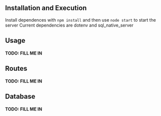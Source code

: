 ## Installation and Execution
Install dependences with `npm install` and then use `node start` to start the server
Current dependencies are dotenv and sql_native_server
## Usage
#### TODO: FILL ME IN
## Routes
#### TODO: FILL ME IN
## Database
#### TODO: FILL ME IN
